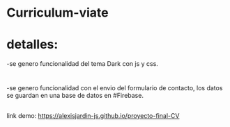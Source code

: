﻿# Curriculum-viate
 
 # detalles:
 -se genero funcionalidad del tema Dark con js y css.
 #
 -se genero funcionalidad con el envio del formulario de contacto, los datos se guardan en una base de datos en #Firebase.
 ##
 link demo: https://alexisjardin-js.github.io/proyecto-final-CV
